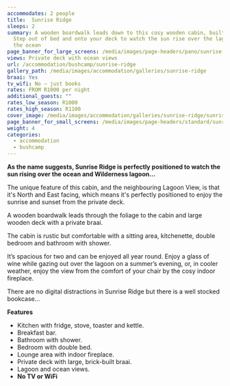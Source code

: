 ```yaml
---
accommodates: 2 people
title:  Sunrise Ridge
sleeps: 2
summary: A wooden boardwalk leads down to this cosy wooden cabin, built for two.
  Step out of bed and onto your deck to watch the sun rise over the lagoon and
  the ocean
page_banner_for_large_screens: /media/images/page-headers/pano/sunrise-ridge.jpg
views: Private deck with ocean views
url: /accommodation/bushcamp/sunrise-ridge
gallery_path: /media/images/accommodation/galleries/sunrise-ridge
braai: Yes
tv_wifi: No – just books
rates: FROM R1000 per night
additional_guests: ""
rates_low_season: R1000
rates_high_season: R1100
cover_image: /media/images/accommodation/galleries/sunrise-ridge/sunrise-ridge-02.jpg
page_banner_for_small_screens: /media/images/page-headers/standard/sunrise-ridge.jpg
weight: 4
categories:
  - accommodation
  - bushcamp
---
```

**As the name suggests, Sunrise Ridge is perfectly positioned to watch the sun rising over the ocean and Wilderness lagoon…**

The unique feature of this cabin, and the neighbouring Lagoon View, is that it's North and East facing, which means it's perfectly positioned to enjoy the sunrise and sunset from the private deck.

A wooden boardwalk leads through the foliage to the cabin and large wooden deck with a private braai. 

The cabin is rustic but comfortable with a sitting area, kitchenette, double bedroom and bathroom with shower.  

It’s spacious for two and can be enjoyed all year round. Enjoy a glass of wine while gazing out over the lagoon on a summer’s evening, or, in cooler weather, enjoy the view from the comfort of your chair by the cosy indoor fireplace.

There are no digital distractions in Sunrise Ridge but there is a well stocked bookcase…

**Features**

* Kitchen with fridge, stove, toaster and kettle.
* Breakfast bar.
* Bathroom with shower.
* Bedroom with double bed.
* Lounge area with indoor fireplace.
* Private deck with large, brick-built braai.
* Lagoon and ocean views.
* **No TV or WiFi**